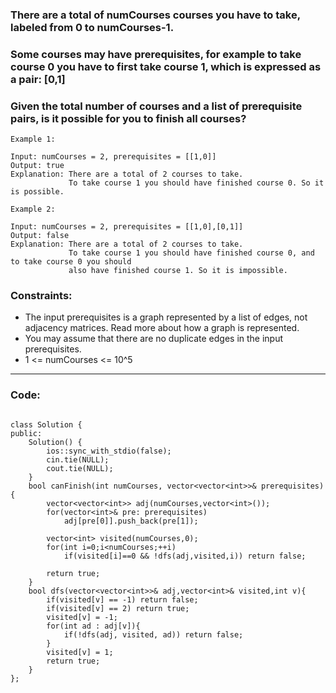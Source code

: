 ### There are a total of numCourses courses you have to take, labeled from 0 to numCourses-1.

### Some courses may have prerequisites, for example to take course 0 you have to first take course 1, which is expressed as a pair: [0,1]

### Given the total number of courses and a list of prerequisite pairs, is it possible for you to finish all courses?

```
Example 1:

Input: numCourses = 2, prerequisites = [[1,0]]
Output: true
Explanation: There are a total of 2 courses to take. 
             To take course 1 you should have finished course 0. So it is possible.
```
```
Example 2:

Input: numCourses = 2, prerequisites = [[1,0],[0,1]]
Output: false
Explanation: There are a total of 2 courses to take. 
             To take course 1 you should have finished course 0, and to take course 0 you should
             also have finished course 1. So it is impossible.
```

### Constraints:

- The input prerequisites is a graph represented by a list of edges, not adjacency matrices. Read more about how a graph is represented.
- You may assume that there are no duplicate edges in the input prerequisites.
- 1 <= numCourses <= 10^5

---

### Code:

```

class Solution {
public:
    Solution() {
        ios::sync_with_stdio(false); 
        cin.tie(NULL); 
        cout.tie(NULL);
    }
    bool canFinish(int numCourses, vector<vector<int>>& prerequisites) {
        vector<vector<int>> adj(numCourses,vector<int>());
        for(vector<int>& pre: prerequisites)
            adj[pre[0]].push_back(pre[1]);
        
        vector<int> visited(numCourses,0);
        for(int i=0;i<numCourses;++i)
            if(visited[i]==0 && !dfs(adj,visited,i)) return false;
                
        return true;
    }
    bool dfs(vector<vector<int>>& adj,vector<int>& visited,int v){
        if(visited[v] == -1) return false;
        if(visited[v] == 2) return true;
        visited[v] = -1;
        for(int ad : adj[v]){
            if(!dfs(adj, visited, ad)) return false;
        }
        visited[v] = 1;
        return true;
    }
};
```
